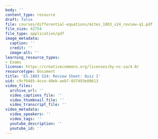 ```yaml
---
body: ''
content_type: resource
draft: false
file: courses/differential-equations/mites_1803_s24_review-q1.pdf
file_size: 42754
file_type: application/pdf
image_metadata:
  caption: ''
  credit: ''
  image-alt: ''
learning_resource_types:
- Exams
license: https://creativecommons.org/licenses/by-nc-sa/4.0/
resourcetype: Document
title: 'ES.1803 S24: Review Sheet: Quiz 1'
uid: c9cf6485-4cce-40eb-aeb7-037493e00613
video_files:
  archive_url: ''
  video_captions_file: ''
  video_thumbnail_file: ''
  video_transcript_file: ''
video_metadata:
  video_speakers: ''
  video_tags: ''
  youtube_description: ''
  youtube_id: ''
---
```

